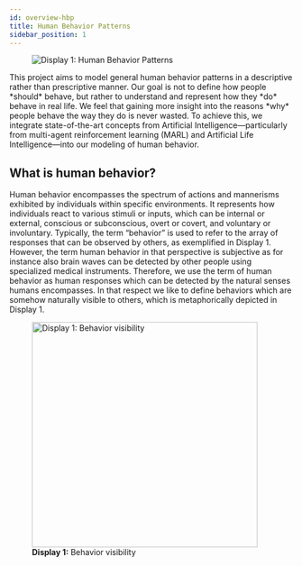 ```yaml
---
id: overview-hbp
title: Human Behavior Patterns
sidebar_position: 1
---
```

<figure style={{ textAlign: 'center' }}>
  <img src="/img/display-1.jpg" alt="Display 1: Human Behavior Patterns" />
</figure>
This project aims to model general human behavior patterns in a descriptive rather than prescriptive manner. Our goal is not to define how people *should* behave, but rather to understand and represent how they *do* behave in real life. We feel that gaining more insight into the reasons *why* people behave the way they do is never wasted. To achieve this, we integrate state-of-the-art concepts from Artificial Intelligence—particularly from multi-agent reinforcement learning (MARL) and Artificial Life Intelligence—into our modeling of human behavior.

## What is human behavior?
Human behavior encompasses the spectrum of actions and mannerisms exhibited by individuals within specific environments. It represents how individuals react to various stimuli or inputs, which can be internal or external, conscious or subconscious, overt or covert, and voluntary or involuntary. Typically, the term “behavior” is used to refer to the array of responses that can be observed by others, as exemplified in Display 1. However, the term human behavior in that perspective is subjective as for instance also brain waves can be detected by other people using specialized medical instruments. Therefore, we use the term of human behavior as human responses which can be detected by the natural senses humans encompasses. In that respect we like to define behaviors which are somehow naturally visible to others, which is metaphorically depicted in Display 1.

<figure style={{ textAlign: 'center' }}>
  <img src="/img/human-behavior-patterns/display-1.jpg" alt="Display 1: Behavior visibility" width="400" />
  <figcaption><strong>Display 1:</strong> Behavior visibility</figcaption>
</figure>

